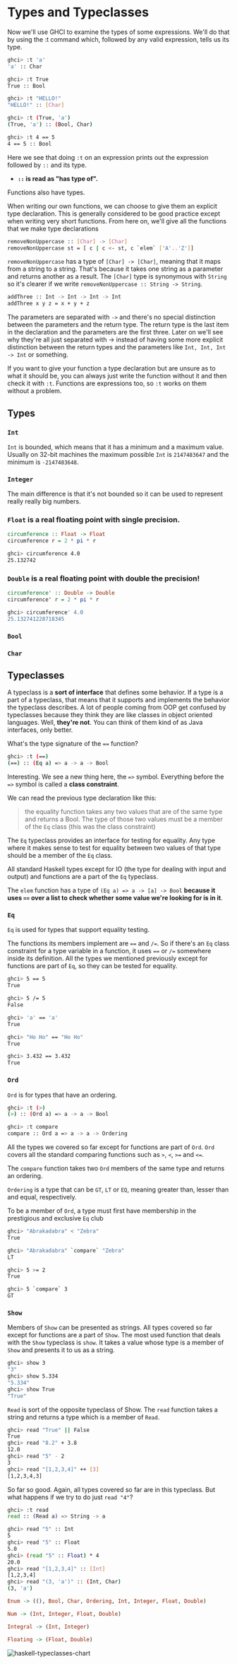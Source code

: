 
# Types and Typeclasses

Now we'll use GHCI to examine the types of some expressions. We'll do that by using the :t command which, followed by any valid expression, tells us its type.

```sh
ghci> :t 'a'  
'a' :: Char  

ghci> :t True  
True :: Bool  

ghci> :t "HELLO!"  
"HELLO!" :: [Char]  

ghci> :t (True, 'a')  
(True, 'a') :: (Bool, Char)  

ghci> :t 4 == 5  
4 == 5 :: Bool  
```

Here we see that doing `:t` on an expression prints out the expression followed by `::` and its type. 

- **`::` is read as "has type of".**

Functions also have types. 

When writing our own functions, we can choose to give them an explicit type declaration. This is generally considered to be good practice except when writing very short functions. From here on, we'll give all the functions that we make type declarations

```sh
removeNonUppercase :: [Char] -> [Char]  
removeNonUppercase st = [ c | c <- st, c `elem` ['A'..'Z']]   
```

`removeNonUppercase` has a type of `[Char] -> [Char]`, meaning that it maps from a string to a string. That's because it takes one string as a parameter and returns another as a result. The `[Char]` type is synonymous with `String` so it's clearer if we write `removeNonUppercase :: String -> String`.

```sh
addThree :: Int -> Int -> Int -> Int  
addThree x y z = x + y + z  
```

The parameters are separated with `->` and there's no special distinction between the parameters and the return type. The return type is the last item in the declaration and the parameters are the first three. Later on we'll see why they're all just separated with -> instead of having some more explicit distinction between the return types and the parameters like `Int, Int, Int -> Int` or something.

If you want to give your function a type declaration but are unsure as to what it should be, you can always just write the function without it and then check it with `:t`. Functions are expressions too, so `:t` works on them without a problem.

## Types

### `Int`

`Int` is bounded, which means that it has a minimum and a maximum value. Usually on 32-bit machines the maximum possible `Int` is `2147483647` and the minimum is `-2147483648`.

### `Integer`

The main difference is that it's not bounded so it can be used to represent really really big numbers.

### `Float` is a real floating point with single precision.

```haskell
circumference :: Float -> Float  
circumference r = 2 * pi * r  
```

```sh
ghci> circumference 4.0  
25.132742  
```

### `Double` is a real floating point with double the precision!

```haskell
circumference' :: Double -> Double  
circumference' r = 2 * pi * r  
```

```sh
ghci> circumference' 4.0  
25.132741228718345 
```

### `Bool`

### `Char`

## Typeclasses 

A typeclass is a **sort of interface** that defines some behavior. If a type is a part of a typeclass, that means that it supports and implements the behavior the typeclass describes. A lot of people coming from OOP get confused by typeclasses because they think they are like classes in object oriented languages. Well, **they're not**. You can think of them kind of as Java interfaces, only better.

What's the type signature of the `==` function?

```sh
ghci> :t (==)  
(==) :: (Eq a) => a -> a -> Bool  
```
Interesting. We see a new thing here, the `=>` symbol. Everything before the `=>` symbol is called a **class constraint**. 

We can read the previous type declaration like this: 

> the equality function takes any two values that are of the same type and returns a Bool. The type of those two values must be a member of the `Eq` class (this was the class constraint)

The `Eq` typeclass provides an interface for testing for equality. Any type where it makes sense to test for equality between two values of that type should be a member of the `Eq` class. 

All standard Haskell types except for IO (the type for dealing with input and output) and functions are a part of the `Eq` typeclass.

The `elem` function has a type of `(Eq a) => a -> [a] -> Bool` **because it uses `==` over a list to check whether some value we're looking for is in it**.

### `Eq`

`Eq` is used for types that support equality testing. 

The functions its members implement are `==` and `/=`. So if there's an `Eq` class constraint for a type variable in a function, it uses `==` or `/=` somewhere inside its definition. All the types we mentioned previously except for functions are part of `Eq`, so they can be tested for equality.

```sh
ghci> 5 == 5  
True 

ghci> 5 /= 5  
False

ghci> 'a' == 'a'  
True 

ghci> "Ho Ho" == "Ho Ho"  
True 

ghci> 3.432 == 3.432  
True 
```

### `Ord`

`Ord` is for types that have an ordering.

```sh
ghci> :t (>)  
(>) :: (Ord a) => a -> a -> Bool

ghci> :t compare
compare :: Ord a => a -> a -> Ordering
```

All the types we covered so far except for functions are part of `Ord`. `Ord` covers all the standard comparing functions such as `>`, `<`, `>=` and `<=`. 

The `compare` function takes two `Ord` members of the same type and returns an ordering. 

`Ordering` is a type that can be `GT`, `LT` or `EQ`, meaning greater than, lesser than and equal, respectively.

To be a member of `Ord`, a type must first have membership in the prestigious and exclusive `Eq` club

```sh
ghci> "Abrakadabra" < "Zebra"  
True 

ghci> "Abrakadabra" `compare` "Zebra"  
LT  

ghci> 5 >= 2  
True 

ghci> 5 `compare` 3  
GT  
```

### `Show`

Members of `Show` can be presented as strings. All types covered so far except for functions are a part of `Show`. The most used function that deals with the `Show` typeclass is `show`. It takes a value whose type is a member of `Show` and presents it to us as a string.

```sh
ghci> show 3  
"3"  
ghci> show 5.334  
"5.334"  
ghci> show True  
"True"  
```

`Read` is sort of the opposite typeclass of Show. The `read` function takes a string and returns a type which is a member of `Read`.

```sh
ghci> read "True" || False  
True  
ghci> read "8.2" + 3.8  
12.0  
ghci> read "5" - 2  
3  
ghci> read "[1,2,3,4]" ++ [3]  
[1,2,3,4,3]
```

So far so good. Again, all types covered so far are in this typeclass. But what happens if we try to do just `read "4"`?

```sh
ghci> :t read  
read :: (Read a) => String -> a  
```

```sh
ghci> read "5" :: Int  
5  
ghci> read "5" :: Float  
5.0  
ghci> (read "5" :: Float) * 4  
20.0  
ghci> read "[1,2,3,4]" :: [Int]  
[1,2,3,4]  
ghci> read "(3, 'a')" :: (Int, Char)  
(3, 'a')  
```


```haskell
Enum -> ((), Bool, Char, Ordering, Int, Integer, Float, Double)

Num -> (Int, Integer, Float, Double)

Integral -> (Int, Integer)

Floating -> (Float, Double)
```

![haskell-typeclasses-chart](./media/haskell-typeclasses-chart.jpeg)









